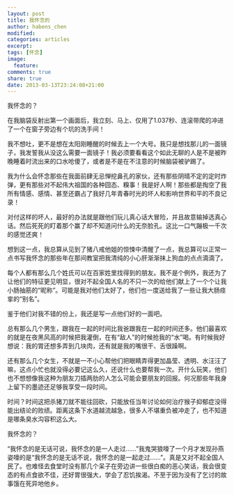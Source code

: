 ```yaml
---
layout: post
title: 我怀念的
author: habens_chen
modified:
categories: articles
excerpt:
tags: [怀念]
image:
  feature:
comments: true
share: true
date: 2013-03-13T23:24:08+21:00
---
```


我怀念的？

在我脑袋反射出第一个画面后，我立刻、马上、仅用了1.037秒、连滚带爬的冲进了一个在窗子旁边有个坑的洗手间！

我不想吐，更不是想在太阳刚睡醒的时候去上一个大号。我只是想找那儿的一面镜子，我发誓我从没这么需要一面镜子！我必须要看看这个如此无聊的人是不是被昨晚睡着时流出来的口水呛傻了，或者是不是在不注意的时候脑袋被驴踢了。

我为什么会怀念那些在我面前肆无忌惮挖鼻孔的家伙，还有那些阴晴不定的定时炸弹，更有那些对不起伟大祖国的各种囧态、糗事！我是好人啊！那些都是掏空了我所有情感、感情、甚至还霸占了我好几年青春时光的坏人和影响世界和平的不良记录！

对付这样的坏人，最好的办法就是跟他们玩儿真心话大冒险，并且故意输掉选真心话。然后死死的盯着那个赢了却不知道问什么的无奈脸孔。这比一口气蹦极一千次的感觉还爽！

想到这一点，我总算从见到了猪八戒他姐的惊悚中清醒了一点，我总算可以正常一点书写我怀念的那些年在那间教室把我清纯的小心肝渐渐抹上狗血的点点滴滴了。

每个人都有那么几个姓氏可以在百家姓里找得到的朋友。我不是个例外，我还为了让他们的特征更见明显，很对不起全国人名的不只一次的给他们献上了一个个让我小肠抽筋的“昵称”。可能是我对他们太好了，他们也一度送给我了一些让我大肠痉挛的“别名”。

鉴于他们对我不错的份上，我还是写一点他们好的一面吧。

总有那么几个男生，跟我在一起的时间比我爸跟我在一起的时间还多。他们最喜欢的就是在夜黑风高的时候把我灌倒，在有“敌人”的时候抢我的“水”喝。有时候我好想说：我的胃还想多弄到几块肉，还有就是我的嘴很干、舌很躁啊。

还有那么几个女生，不就是一不小心帮他们把眼睛弄得更加晶莹、透明、水汪汪了嘛，这点小忙也就没得必要记这么久，还说什么也要帮我一次。开什么玩笑，他们也不想想像我这种为朋友刀插两肋的人怎么可能会要朋友的回报。何况那些年我身上留下的墨迹还足够我享受一段时间。

时间？时间这把杀猪刀就不能往回砍，只能放任当年讨论如何治疗猴子抑郁症没得能出结论的败绩。距离这条下水道越流越急，很多人不堪重负被冲走了，也不知道是哪条臭水沟容积这么大。

我怀念的？

“我怀念的是无话可说，我怀念的是一人走过……”我鬼哭狼嚎了一个月才发现孙燕姿嚎的是“我怀念的是无话不说，我怀念的是一起走过……”。真是又对不起全国人民了。也难怪去食堂时没有那几个呆子在旁边讲一些很白痴的恶心笑话，我会很变态的有点食欲不佳，还好胃很强大，学会了忍饥挨渴。不至于因为没有了乞讨的故事饿在死异地他乡。

